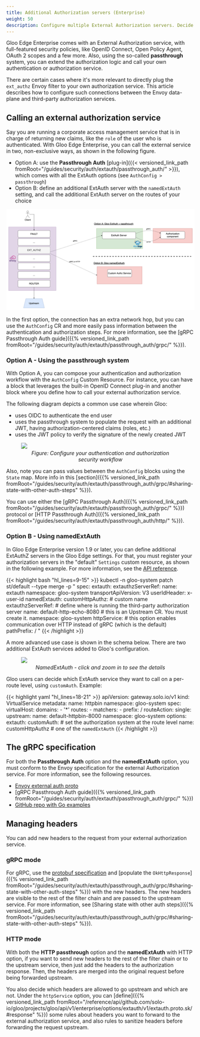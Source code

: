 ```yaml
---
title: Additional Authorization servers (Enterprise)
weight: 50
description: Configure multiple External Authorization servers. Decide which one to use at the route level.
---
```


Gloo Edge Enterprise comes with an External Authorization service, with full-featured security policies, like OpenID Connect, Open Policy Agent, OAuth 2 scopes and a few more. Also, using the so-called **passthrough** system, you can extend the authorization logic and call your own authentication or authorization service.

There are certain cases where it's more relevant to directly plug the `ext_authz` Envoy filter to your own authorization service. This article describes how to configure such connections between the Envoy data-plane and third-party authorization services.

## Calling an external authorization service

Say you are running a corporate access management service that is in charge of returning new claims, like the `role` of the user who is authenticated.
With Gloo Edge Enterprise, you can call the external service in two, non-exclusive ways, as shown in the following figure.
- Option A: use the **Passthrough Auth** [plug-in]({{< versioned_link_path fromRoot="/guides/security/auth/extauth/passthrough_auth/" >}}), which comes with all the ExtAuth options (see `AuthConfig > passthrough`)
- Option B: define an additional ExtAuth server with the `namedExtAuth` setting, and call the additional ExtAuth server on the routes of your choice

![Calling an external authorization service](./two-options-external-authz-service.png)

In the first option, the connection has an extra network hop, but you can use the `AuthConfig` CR and more easily pass information between the authentication and authorization steps. For more information, see the [gRPC Passthrough Auth guide]({{% versioned_link_path fromRoot="/guides/security/auth/extauth/passthrough_auth/grpc/" %}}).

### Option A - Using the passthrough system

With Option A, you can compose your authentication and authorization workflow with the `AuthConfig` Custom Resource.
For instance, you can have a block that leverages the built-in OpenID Connect plug-in and another block where you define how to call your external authorization service. 

The following diagram depicts a common use case wherein Gloo:
- uses OIDC to authenticate the end user
- uses the passthrough system to populate the request with an additional JWT, having authorization-centered claims (roles, etc.)
- uses the JWT policy to verify the signature of the newly created JWT

<figure><img src="{{% versioned_link_path fromRoot="/guides/security/auth/multi_authz/authconfig-oidc-and-passthrough.png" %}}">
<figcaption style="text-align:center;font-style:italic">Figure: Configure your authentication and authorization security workflow</figcaption></figure>

Also, note you can pass values between the `AuthConfig` blocks using the `State` map. More info in this [section]({{% versioned_link_path fromRoot="/guides/security/auth/extauth/passthrough_auth/grpc/#sharing-state-with-other-auth-steps" %}}).

You can use either the [gRPC Passthrough Auth]({{% versioned_link_path fromRoot="/guides/security/auth/extauth/passthrough_auth/grpc/" %}}) protocol or [HTTP Passthrough Auth]({{% versioned_link_path fromRoot="/guides/security/auth/extauth/passthrough_auth/http/" %}}).

### Option B - Using namedExtAuth

In Gloo Edge Enterprise version 1.9 or later, you can define additional ExtAuthZ servers in the Gloo Edge settings.
For that, you must register your authorization servers in the "default" `Settings` custom resource, as shown in the following example. For more information, see the [API reference](https://docs.solo.io/gloo-edge/latest/reference/api/github.com/solo-io/gloo/projects/gloo/api/v1/settings.proto.sk/#settings).


{{< highlight bash "hl_lines=9-15" >}}
kubectl -n gloo-system patch st/default --type merge -p "
spec:
  extauth:
    extauthzServerRef:
      name: extauth
      namespace: gloo-system
    transportApiVersion: V3
    userIdHeader: x-user-id
  namedExtauth:
    customHttpAuthz: # custom name
      extauthzServerRef: # define where is running the third-party authorization server
        name: default-http-echo-8080 # this is an Upstream CR. You must create it.
        namespace: gloo-system
      httpService: # this option enables communication over HTTP instead of gRPC (which is the default)
        pathPrefix: /
"
{{< /highlight >}}

A more advanced use case is shown in the schema below. There are two additional ExtAuth services added to Gloo's configuration.

<figure><img src="{{% versioned_link_path fromRoot="/guides/security/auth/multi_authz/namedextauth-use-case.png" %}}">
<figcaption style="text-align:center;font-style:italic">NamedExtAuth - click and zoom in to see the details</figcaption></figure>

Gloo users can decide which ExtAuth service they want to call on a per-route level, using `customAuth`.
Example:

{{< highlight yaml "hl_lines=18-21" >}}
apiVersion: gateway.solo.io/v1
kind: VirtualService
metadata:
  name: httpbin
  namespace: gloo-system
spec:
  virtualHost:
    domains:
    - '*'
    routes:
    - matchers:
      - prefix: /
      routeAction:
        single:
          upstream:
            name: default-httpbin-8000
            namespace: gloo-system
      options:
        extauth:
          customAuth: # set the authorization system at the route level
            name: customHttpAuthz # one of the `namedExtAuth` 
{{< /highlight >}}

## The gRPC specification

For both the **Passthrough Auth** option and the **namedExtAuth** option, you must conform to the Envoy specification for the external Authorization service. For more information, see the following resources.

* [Envoy external auth proto](https://github.com/envoyproxy/envoy/blob/main/api/envoy/service/auth/v3/external_auth.proto)
* [gRPC Passthrough Auth guide]({{% versioned_link_path fromRoot="/guides/security/auth/extauth/passthrough_auth/grpc/" %}})
* [GitHub repo with Go examples](https://github.com/solo-io/gloo/tree/master/docs/examples/grpc-passthrough-auth/pkg/auth/v3)

## Managing headers

You can add new headers to the request from your external authorization service.

### gRPC mode

For gRPC, use the [protobuf specification](https://github.com/envoyproxy/envoy/blob/main/api/envoy/service/auth/v3/external_auth.proto#L76) and [populate the `OkHttpResponse`]({{% versioned_link_path fromRoot="/guides/security/auth/extauth/passthrough_auth/grpc/#sharing-state-with-other-auth-steps" %}}) with the new headers. The new headers are visible to the rest of the filter chain and are passed to the upstream service. For more information, see [Sharing state with other auth steps]({{% versioned_link_path fromRoot="/guides/security/auth/extauth/passthrough_auth/grpc/#sharing-state-with-other-auth-steps" %}}).

### HTTP mode

With both the **HTTP passthrough** option and the **namedExtAuth** with HTTP option, if you want to send new headers to the rest of the filter chain or to the upstream service, then just add the headers to the authorization response. Then, the headers are merged into the original request before being forwarded upstream.

You also decide which headers are allowed to go upstream and which are not. Under the `httpService` option, you can [define]({{% versioned_link_path fromRoot="/reference/api/github.com/solo-io/gloo/projects/gloo/api/v1/enterprise/options/extauth/v1/extauth.proto.sk/#response" %}}) some rules about headers you want to forward to the external authorization service, and also rules to sanitize headers before forwarding the request upstream.

